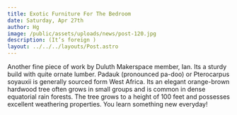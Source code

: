 ```yaml
---
title: Exotic Furniture For The Bedroom
date: Saturday, Apr 27th
author: Hg
image: /public/assets/uploads/news/post-120.jpg
description: (It’s foreign )
layout: ../../../layouts/Post.astro
---
```


Another fine piece of work by Duluth Makerspace member, Ian. Its a sturdy build with quite ornate lumber. Padauk (pronounced pa-doo) or Pterocarpus soyauxii is generally sourced form West Africa. Its an elegant orange-brown hardwood tree often grows in small groups and is common in dense equatorial rain forests. The tree grows to a height of 100 feet and possesses excellent weathering properties. You learn something new everyday!

